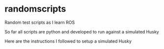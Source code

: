 # randomscripts
Random test scripts as I learn ROS

So far all scripts are python and developed to run against a simulated Husky

Here are the instructions I followed to setup a simulated Husky
